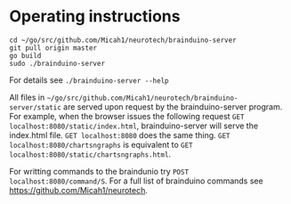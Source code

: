 Operating instructions
======================

```
cd ~/go/src/github.com/Micah1/neurotech/brainduino-server
git pull origin master
go build
sudo ./brainduino-server
```

For details see `./brainduino-server --help`

All files in `~/go/src/github.com/Micah1/neurotech/brainduino-server/static` are served upon request by the brainduino-server program. For example, when the browser issues the following request `GET localhost:8080/static/index.html`, brainduino-server will serve the index.html file. `GET localhost:8080` does the same thing. `GET localhost:8080/chartsngraphs` is equivalent to `GET localhost:8080/static/chartsngraphs.html`.

For writting commands to the braindunio try `POST localhost:8080/command/S`. For a full list of brainduino commands see https://github.com/Micah1/neurotech.

